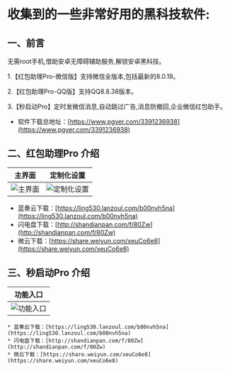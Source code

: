 # 收集到的一些非常好用的黑科技软件:

## 一、前言

无需root手机,借助安卓无障碍辅助服务,解锁安卓黑科技。

1.【红包助理Pro-微信版】支持微信全版本,包括最新的8.0.19。

2.【红包助理Pro-QQ版】支持QQ8.8.38版本。

3.【秒启动Pro】定时发微信消息,自动跳过广告,消息防撤回,企业微信红包助手。

* 软件下载总地址：[https://www.pgyer.com/3391236938](https://www.pgyer.com/3391236938)


## 二、红包助理Pro  介绍
  |主界面|定制化设置|
  |:-:|:-:|
  |![主界面](http://47.97.10.108:8080/pic/jine.png)|![定制化设置](http://47.97.10.108:8080/pic/shezhi.png)|
   * 蓝奏云下载：[https://ling530.lanzoul.com/b00nvh5na](https://ling530.lanzoul.com/b00nvh5na)
   * 闪电盘下载：[http://shandianpan.com/f/80Zw](http://shandianpan.com/f/80Zw)
   * 微云下载：[https://share.weiyun.com/xeuCo6e8](https://share.weiyun.com/xeuCo6e8)

## 三、秒启动Pro  介绍
  |功能入口
  |:-:|
  |![功能入口](http://47.97.10.108:8080/pic/jieshao.png)|
    * 蓝奏云下载：[https://ling530.lanzoul.com/b00nvh5na](https://ling530.lanzoul.com/b00nvh5na)
    * 闪电盘下载：[http://shandianpan.com/f/80Zw](http://shandianpan.com/f/80Zw)
    * 微云下载：[https://share.weiyun.com/xeuCo6e8](https://share.weiyun.com/xeuCo6e8)